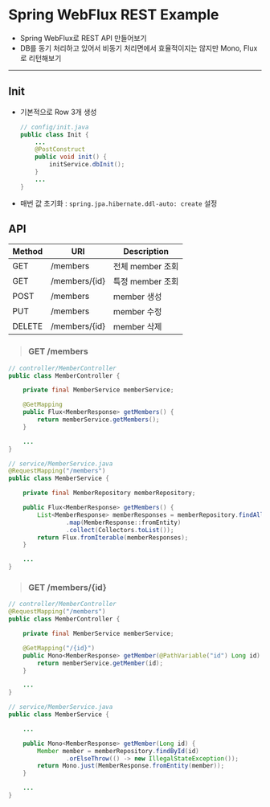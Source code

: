 # Spring WebFlux REST Example
- Spring WebFlux로 REST API 만들어보기
- DB를 동기 처리하고 있어서 비동기 처리면에서 효율적이지는 않지만 Mono, Flux로 리턴해보기

---

## Init
- 기본적으로 Row 3개 생성
    ```java
    // config/init.java
    public class Init {
        ...
        @PostConstruct
        public void init() {
            initService.dbInit();
        }
        ...
    }
    ```

- 매번 값 초기화 : `spring.jpa.hibernate.ddl-auto: create` 설정

## API
|Method|URI|Description|
|---|---|---|
|GET|/members|전체 member 조회|
|GET|/members/{id}|특정 member 조회|
|POST|/members|member 생성|
|PUT|/members|member 수정|
|DELETE|/members/{id}|member 삭제|

> ### GET /members
```java
// controller/MemberController
public class MemberController {

    private final MemberService memberService;

    @GetMapping
    public Flux<MemberResponse> getMembers() {
        return memberService.getMembers();
    }

    ...
}
```

```java
// service/MemberService.java
@RequestMapping("/members")
public class MemberService {

    private final MemberRepository memberRepository;

    public Flux<MemberResponse> getMembers() {
        List<MemberResponse> memberResponses = memberRepository.findAll().stream()
                .map(MemberResponse::fromEntity)
                .collect(Collectors.toList());
        return Flux.fromIterable(memberResponses);
    }

    ...
}
```

> ### GET /members/{id}
```java
// controller/MemberController
@RequestMapping("/members")
public class MemberController {

    private final MemberService memberService;

    @GetMapping("/{id}")
    public Mono<MemberResponse> getMember(@PathVariable("id") Long id) {
        return memberService.getMember(id);
    }

    ...
}
```

```java
// service/MemberService.java
public class MemberService {

    ...

    public Mono<MemberResponse> getMember(Long id) {
        Member member = memberRepository.findById(id)
                .orElseThrow(() -> new IllegalStateException());
        return Mono.just(MemberResponse.fromEntity(member));
    }

    ...
}
```
